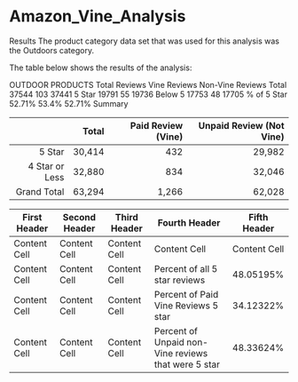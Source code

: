 # Amazon_Vine_Analysis


Results
The product category data set that was used for this analysis was the Outdoors category.

The table below shows the results of the analysis:

OUTDOOR PRODUCTS	Total Reviews	Vine Reviews	Non-Vine Reviews
Total	37544	103	37441
5 Star	19791	55	19736
Below 5	17753	48	17705
% of 5 Star	52.71%	53.4%	52.71%
Summary


| | Total | Paid Review (Vine) | Unpaid Review (Not Vine) |
| ------------: | -------------: | ------------: | ------------: |
| 5 Star | 30,414 | 432  | 29,982 |
| 4 Star or Less | 32,880 | 834 | 32,046 |
| Grand Total  | 63,294 | 1,266 | 62,028 |


| First Header  | Second Header | Third Header | Fourth Header | Fifth Header |
| ------------- | ------------- | ------------ | ------------- | ------------ |
| Content Cell  | Content Cell  | Content Cell | Content Cell  | Content Cell |
| Content Cell  | Content Cell  | Content Cell | Percent of all 5 star reviews | 48.05195% |
| Content Cell  | Content Cell  | Content Cell | Percent of Paid Vine Reviews 5 star | 34.12322% |
| Content Cell  | Content Cell  | Content Cell | Percent of Unpaid non-Vine reviews that were 5 star  | 48.33624% |


